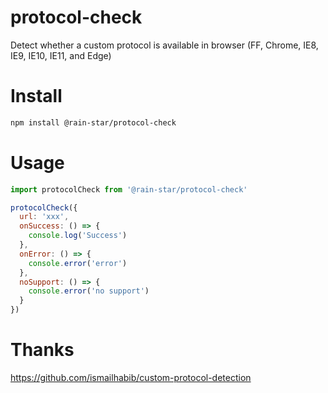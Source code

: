 # protocol-check

Detect whether a custom protocol is available in browser (FF, Chrome, IE8, IE9, IE10, IE11, and Edge)

# Install
```bash
npm install @rain-star/protocol-check
```

# Usage
```javascript
import protocolCheck from '@rain-star/protocol-check'

protocolCheck({
  url: 'xxx',
  onSuccess: () => {
    console.log('Success')
  },
  onError: () => {
    console.error('error')
  },
  noSupport: () => {
    console.error('no support')
  }
})
```


# Thanks
https://github.com/ismailhabib/custom-protocol-detection
